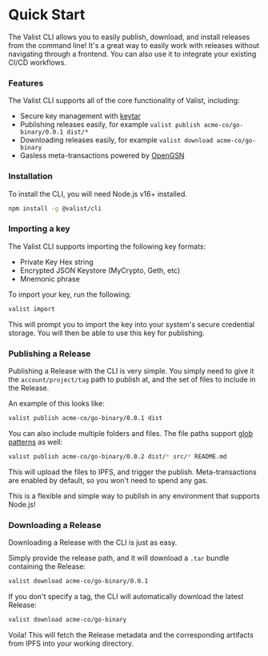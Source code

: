 # Quick Start

The Valist CLI allows you to easily publish, download, and install releases from the command line! It's a great way to easily work with releases without navigating through a frontend. You can also use it to integrate your existing CI/CD workflows.

### Features

The Valist CLI supports all of the core functionality of Valist, including:

* Secure key management with [keytar](https://www.npmjs.com/package/keytar)
* Publishing releases easily, for example `valist publish acme-co/go-binary/0.0.1 dist/*`
* Downloading releases easily, for example `valist download acme-co/go-binary`
* Gasless meta-transactions powered by [OpenGSN](https://github.com/opengsn/gsn)

### Installation

To install the CLI, you will need Node.js v16+ installed.

```bash
npm install -g @valist/cli
```

### Importing a key

The Valist CLI supports importing the following key formats:

* Private Key Hex string
* Encrypted JSON Keystore (MyCrypto, Geth, etc)
* Mnemonic phrase

To import your key, run the following:

```bash
valist import
```

This will prompt you to import the key into your system's secure credential storage. You will then be able to use this key for publishing.

### Publishing a Release

Publishing a Release with the CLI is very simple. You simply need to give it the `account/project/tag` path to publish at, and the set of files to include in the Release.

An example of this looks like:

```bash
valist publish acme-co/go-binary/0.0.1 dist
```

You can also include multiple folders and files. The file paths support [glob patterns](https://github.com/sindresorhus/globby) as well:

```bash
valist publish acme-co/go-binary/0.0.2 dist/* src/* README.md
```

This will upload the files to IPFS, and trigger the publish. Meta-transactions are enabled by default, so you won't need to spend any gas.

This is a flexible and simple way to publish in any environment that supports Node.js!

### Downloading a Release

Downloading a Release with the CLI is just as easy.

Simply provide the release path, and it will download a `.tar` bundle containing the Release:

```bash
valist download acme-co/go-binary/0.0.1
```

If you don't specify a tag, the CLI will automatically download the latest Release:

```bash
valist download acme-co/go-binary
```

Voila! This will fetch the Release metadata and the corresponding artifacts from IPFS into your working directory.


